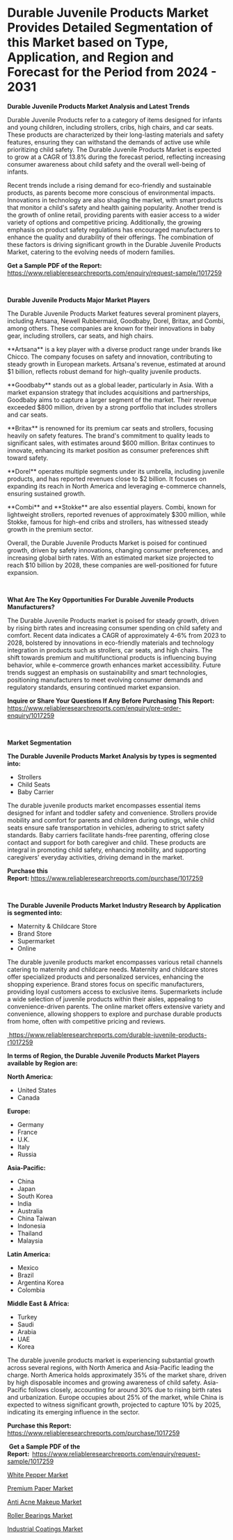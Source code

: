 <p><h1>Durable Juvenile Products Market Provides Detailed Segmentation of this Market based on Type, Application, and Region and Forecast for the Period from 2024 - 2031</h1></p><p><strong>Durable Juvenile Products Market Analysis and Latest Trends</strong></p>
<p><p>Durable Juvenile Products refer to a category of items designed for infants and young children, including strollers, cribs, high chairs, and car seats. These products are characterized by their long-lasting materials and safety features, ensuring they can withstand the demands of active use while prioritizing child safety. The Durable Juvenile Products Market is expected to grow at a CAGR of 13.8% during the forecast period, reflecting increasing consumer awareness about child safety and the overall well-being of infants.</p><p>Recent trends include a rising demand for eco-friendly and sustainable products, as parents become more conscious of environmental impacts. Innovations in technology are also shaping the market, with smart products that monitor a child's safety and health gaining popularity. Another trend is the growth of online retail, providing parents with easier access to a wider variety of options and competitive pricing. Additionally, the growing emphasis on product safety regulations has encouraged manufacturers to enhance the quality and durability of their offerings. The combination of these factors is driving significant growth in the Durable Juvenile Products Market, catering to the evolving needs of modern families.</p></p>
<p><strong>Get a Sample PDF of the Report:&nbsp;</strong> <a href="https://www.reliableresearchreports.com/enquiry/request-sample/1017259">https://www.reliableresearchreports.com/enquiry/request-sample/1017259</a></p>
<p>&nbsp;</p>
<p><strong>Durable Juvenile Products Major Market Players</strong></p>
<p><p>The Durable Juvenile Products Market features several prominent players, including Artsana, Newell Rubbermaid, Goodbaby, Dorel, Britax, and Combi, among others. These companies are known for their innovations in baby gear, including strollers, car seats, and high chairs.</p><p>**Artsana** is a key player with a diverse product range under brands like Chicco. The company focuses on safety and innovation, contributing to steady growth in European markets. Artsana's revenue, estimated at around $1 billion, reflects robust demand for high-quality juvenile products.</p><p>**Goodbaby** stands out as a global leader, particularly in Asia. With a market expansion strategy that includes acquisitions and partnerships, Goodbaby aims to capture a larger segment of the market. Their revenue exceeded $800 million, driven by a strong portfolio that includes strollers and car seats.</p><p>**Britax** is renowned for its premium car seats and strollers, focusing heavily on safety features. The brand's commitment to quality leads to significant sales, with estimates around $600 million. Britax continues to innovate, enhancing its market position as consumer preferences shift toward safety.</p><p>**Dorel** operates multiple segments under its umbrella, including juvenile products, and has reported revenues close to $2 billion. It focuses on expanding its reach in North America and leveraging e-commerce channels, ensuring sustained growth.</p><p>**Combi** and **Stokke** are also essential players. Combi, known for lightweight strollers, reported revenues of approximately $300 million, while Stokke, famous for high-end cribs and strollers, has witnessed steady growth in the premium sector.</p><p>Overall, the Durable Juvenile Products Market is poised for continued growth, driven by safety innovations, changing consumer preferences, and increasing global birth rates. With an estimated market size projected to reach $10 billion by 2028, these companies are well-positioned for future expansion.</p></p>
<p>&nbsp;</p>
<p><strong>What Are The Key Opportunities For Durable Juvenile Products Manufacturers?</strong></p>
<p><p>The Durable Juvenile Products market is poised for steady growth, driven by rising birth rates and increasing consumer spending on child safety and comfort. Recent data indicates a CAGR of approximately 4-6% from 2023 to 2028, bolstered by innovations in eco-friendly materials and technology integration in products such as strollers, car seats, and high chairs. The shift towards premium and multifunctional products is influencing buying behavior, while e-commerce growth enhances market accessibility. Future trends suggest an emphasis on sustainability and smart technologies, positioning manufacturers to meet evolving consumer demands and regulatory standards, ensuring continued market expansion.</p></p>
<p><strong>Inquire or Share Your Questions If Any Before Purchasing This Report:</strong> <a href="https://www.reliableresearchreports.com/enquiry/pre-order-enquiry/1017259">https://www.reliableresearchreports.com/enquiry/pre-order-enquiry/1017259</a></p>
<p>&nbsp;</p>
<p><strong>Market Segmentation</strong></p>
<p><strong>The Durable Juvenile Products Market Analysis by types is segmented into:</strong></p>
<p><ul><li>Strollers</li><li>Child Seats</li><li>Baby Carrier</li></ul></p>
<p><p>The durable juvenile products market encompasses essential items designed for infant and toddler safety and convenience. Strollers provide mobility and comfort for parents and children during outings, while child seats ensure safe transportation in vehicles, adhering to strict safety standards. Baby carriers facilitate hands-free parenting, offering close contact and support for both caregiver and child. These products are integral in promoting child safety, enhancing mobility, and supporting caregivers' everyday activities, driving demand in the market.</p></p>
<p><strong>Purchase this Report:&nbsp;</strong><a href="https://www.reliableresearchreports.com/purchase/1017259">https://www.reliableresearchreports.com/purchase/1017259</a></p>
<p>&nbsp;</p>
<p><strong>The Durable Juvenile Products Market Industry Research by Application is segmented into:</strong></p>
<p><ul><li>Maternity & Childcare Store</li><li>Brand Store</li><li>Supermarket</li><li>Online</li></ul></p>
<p><p>The durable juvenile products market encompasses various retail channels catering to maternity and childcare needs. Maternity and childcare stores offer specialized products and personalized services, enhancing the shopping experience. Brand stores focus on specific manufacturers, providing loyal customers access to exclusive items. Supermarkets include a wide selection of juvenile products within their aisles, appealing to convenience-driven parents. The online market offers extensive variety and convenience, allowing shoppers to explore and purchase durable products from home, often with competitive pricing and reviews.</p></p>
<p><a href="https://www.reliableresearchreports.com/durable-juvenile-products-r1017259">&nbsp;https://www.reliableresearchreports.com/durable-juvenile-products-r1017259</a></p>
<p><strong>In terms of Region, the Durable Juvenile Products Market Players available by Region are:</strong></p>
<p>
    <p> <strong> North America: </strong>
        <ul>
            <li>United States</li>
            <li>Canada</li>
        </ul>
        </p> 
    <p> <strong> Europe: </strong>
        <ul>
            <li>Germany</li>
            <li>France</li>
            <li>U.K.</li>
            <li>Italy</li>
            <li>Russia</li>
        </ul>
        </p> 
    <p> <strong> Asia-Pacific: </strong>
        <ul>
            <li>China</li>
            <li>Japan</li>
            <li>South Korea</li>
            <li>India</li>
            <li>Australia</li>
            <li>China Taiwan</li>
            <li>Indonesia</li>
            <li>Thailand</li>
            <li>Malaysia</li>
        </ul>
        </p> 
    <p> <strong> Latin America: </strong>
        <ul>
            <li>Mexico</li>
            <li>Brazil</li>
            <li>Argentina Korea</li>
            <li>Colombia</li>
        </ul>
        </p> 
    <p> <strong> Middle East & Africa: </strong>
        <ul>
            <li>Turkey</li>
            <li>Saudi</li>
            <li>Arabia</li>
            <li>UAE</li>
            <li>Korea</li>
        </ul>
    </p>
    </p>
<p><p>The durable juvenile products market is experiencing substantial growth across several regions, with North America and Asia-Pacific leading the charge. North America holds approximately 35% of the market share, driven by high disposable incomes and growing awareness of child safety. Asia-Pacific follows closely, accounting for around 30% due to rising birth rates and urbanization. Europe occupies about 25% of the market, while China is expected to witness significant growth, projected to capture 10% by 2025, indicating its emerging influence in the sector.</p></p>
<p><strong>Purchase this Report: </strong><a href="https://www.reliableresearchreports.com/purchase/1017259">https://www.reliableresearchreports.com/purchase/1017259</a></p>
<p>&nbsp;<strong>Get a Sample PDF of the Report:&nbsp;&nbsp;</strong><a href="https://www.reliableresearchreports.com/enquiry/request-sample/1017259">https://www.reliableresearchreports.com/enquiry/request-sample/1017259</a></p>
<p><strong></strong></p>
<p><p><a href="https://medium.com/@anthony.gray09986/the-white-pepper-market-report-analyzes-important-operational-and-performance-data-so-one-may-180debb93897">White Pepper Market</a></p><p><a href="https://www.linkedin.com/pulse/premium-paper-market-trends-regional-insights-forecasted-period-9feee?trackingId=bfsJ1mGbQLuNHWiYEhRYXg%3D%3D">Premium Paper Market</a></p><p><a href="https://www.linkedin.com/pulse/anti-acne-makeup-market-forecasts-trends-impact-analysis-2024-j8b7e?trackingId=cWWF9owcRxenqqWLY%2BFx8A%3D%3D">Anti Acne Makeup Market</a></p><p><a href="https://github.com/wwwkeltoum/Market-Research-Report-List-5/blob/main/roller-bearings-market.md">Roller Bearings Market</a></p><p><a href="https://issuu.com/reportprime-2/docs/industrial-coatings-market-size-203_9dd3ac0db16ae9">Industrial Coatings Market</a></p></p>